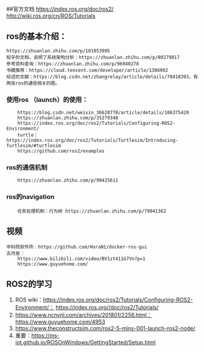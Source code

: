##官方文档
    https://index.ros.org/doc/ros2/
    http://wiki.ros.org/cn/ROS/Tutorials

## ros的基本介绍：
    https://zhuanlan.zhihu.com/p/101953995
    知乎的文档，说明了系统架构分析：https://zhuanlan.zhihu.com/p/80279017
    参考资料查询：https://zhuanlan.zhihu.com/p/96940278
    书籍推荐：https://cloud.tencent.com/developer/article/1386992
    综述的文献：https://blog.csdn.net/zhangrelay/article/details/78418393，有两张ros的通信相关的图。

### 使用ros （launch）的使用：
        https://blog.csdn.net/weixin_36628778/article/details/106375420
        https://zhuanlan.zhihu.com/p/35279348
        https://index.ros.org/doc/ros2/Tutorials/Configuring-ROS2-Environment/
        turtle：https://index.ros.org/doc/ros2/Tutorials/Turtlesim/Introducing-Turtlesim/#turtlesim
        https://github.com/ros2/examples

### ros的通信机制
        https://zhuanlan.zhihu.com/p/90425611

### ros的navigation
        任务处理机制：行为树 https://zhuanlan.zhihu.com/p/79041362


## 视频
    中科院软件所：https://github.com/HoraN1/docker-ros-gui
    古月居：
        https://www.bilibili.com/video/BV1zt411G7Vn?p=1
        https://www.guyuehome.com/
## ROS2的学习
1. ROS wiki：https://index.ros.org/doc/ros2/Tutorials/Configuring-ROS2-Environment/： https://index.ros.org//doc/ros2/Tutorials/
2. https://www.ncnynl.com/archives/201801/2256.html： https://www.guyuehome.com/4953
3. https://www.theconstructsim.com/ros2-5-mins-001-launch-ros2-node/
4. 重要：https://ms-iot.github.io/ROSOnWindows/GettingStarted/Setup.html
